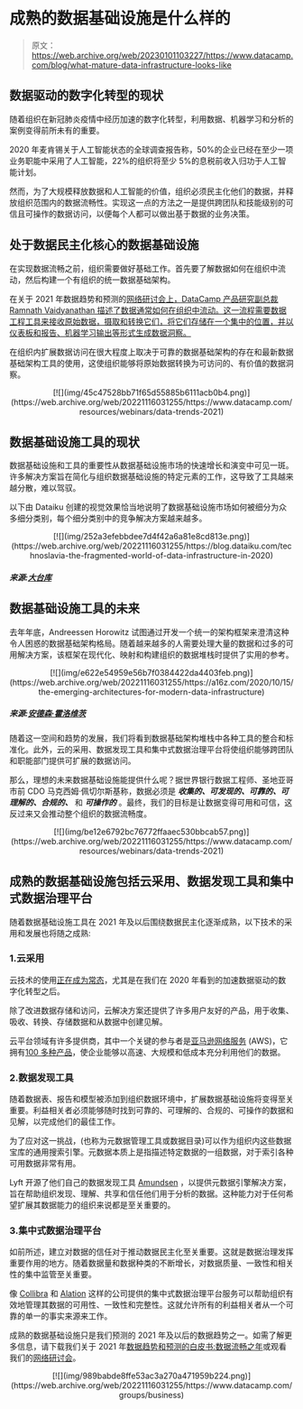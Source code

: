 # 成熟的数据基础设施是什么样的

> 原文：<https://web.archive.org/web/20230101103227/https://www.datacamp.com/blog/what-mature-data-infrastructure-looks-like>

## 数据驱动的数字化转型的现状

随着组织在新冠肺炎疫情中经历加速的数字化转型，利用数据、机器学习和分析的案例变得前所未有的重要。

2020 年麦肯锡关于人工智能状态的全球调查报告称，50%的企业已经在至少一项业务职能中采用了人工智能，22%的组织将至少 5%的息税前收入归功于人工智能计划。

然而，为了大规模释放数据和人工智能的价值，组织必须民主化他们的数据，并释放组织范围内的数据流畅性。实现这一点的方法之一是提供跨团队和技能级别的可信且可操作的数据访问，以便每个人都可以做出基于数据的业务决策。

## 处于数据民主化核心的数据基础设施

在实现数据流畅之前，组织需要做好基础工作。首先要了解数据如何在组织中流动，然后构建一个有组织的统一数据基础架构。

在关于 2021 年数据趋势和预测的[网络研讨会上，DataCamp 产品研究副总裁 Ramnath Vaidyanathan 描述了数据通常如何在组织中流动。这一流程需要数据工程工具来接收原始数据，摄取和转换它们，将它们存储在一个集中的位置，并以仪表板和报告、机器学习输出等形式生成数据洞察。](https://web.archive.org/web/20221116031255/https://www.datacamp.com/resources/webinars/data-trends-2021)

在组织内扩展数据访问在很大程度上取决于可靠的数据基础架构的存在和最新数据基础架构工具的使用，这使组织能够将原始数据转换为可访问的、有价值的数据洞察。

<center>[![](img/45c47528bb71f65d55885b6111acb0b4.png)](https://web.archive.org/web/20221116031255/https://www.datacamp.com/resources/webinars/data-trends-2021)</center>

## 数据基础设施工具的现状

数据基础设施和工具的重要性从数据基础设施市场的快速增长和演变中可见一斑。许多解决方案旨在简化与组织数据基础设施的特定元素的工作，这导致了工具越来越分散，难以驾驭。

以下由 Dataiku 创建的视觉效果恰当地说明了数据基础设施市场如何被细分为众多细分类别，每个细分类别中的竞争解决方案越来越多。

<center>[![](img/252a3efebbdee7d4f42a6a81e8cd813e.png)](https://web.archive.org/web/20221116031255/https://blog.dataiku.com/technoslavia-the-fragmented-world-of-data-infrastructure-in-2020)</center>

##### 来源:[大台库](https://web.archive.org/web/20221116031255/https://blog.dataiku.com/technoslavia-the-fragmented-world-of-data-infrastructure-in-2020)

## 数据基础设施工具的未来

去年年底，Andreessen Horowitz 试图通过开发一个统一的架构框架来澄清这种令人困惑的数据基础架构格局。随着越来越多的人需要处理大量的数据和过多的可用解决方案，该框架在现代化、映射和构建组织的数据堆栈时提供了实用的参考。

<center>[![](img/e622e54959e56b7f0384422da4403feb.png)](https://web.archive.org/web/20221116031255/https://a16z.com/2020/10/15/the-emerging-architectures-for-modern-data-infrastructure)</center>

##### 来源:[安德森·霍洛维茨](https://web.archive.org/web/20221116031255/https://a16z.com/2020/10/15/the-emerging-architectures-for-modern-data-infrastructure)

随着这一空间和趋势的发展，我们将看到数据基础架构堆栈中各种工具的整合和标准化。此外，云的采用、数据发现工具和集中式数据治理平台将使组织能够跨团队和职能部门提供可扩展的数据访问。

那么，理想的未来数据基础设施能提供什么呢？据世界银行数据工程师、圣地亚哥市前 CDO 马克西姆·佩切尔斯基称，数据必须是 ***收集的、可发现的、可靠的、可理解的、合规的、*** 和 ***可操作的*** 。最终，我们的目标是让数据变得可用和可信，这反过来又会推动整个组织的数据流畅度。

<center>[![](img/be12e6792bc76772ffaaec530bbcab57.png)](https://web.archive.org/web/20221116031255/https://www.datacamp.com/resources/webinars/data-trends-2021)</center>

## 成熟的数据基础设施包括云采用、数据发现工具和集中式数据治理平台

随着数据基础设施工具在 2021 年及以后围绕数据民主化逐渐成熟，以下技术的采用和发展也将随之成熟:

### 1.云采用

云技术的使用[正在成为常态](https://web.archive.org/web/20221116031255/https://www.oreilly.com/radar/cloud-adoption-in-2020)，尤其是在我们在 2020 年看到的加速数据驱动的数字化转型之后。

除了改进数据存储和访问，云解决方案还提供了许多用户友好的产品，用于收集、吸收、转换、存储数据和从数据中创建见解。

云平台领域有许多提供商，其中一个关键的参与者是[亚马逊网络服务](https://web.archive.org/web/20221116031255/https://aws.amazon.com/) (AWS)，它拥有[100 多种产品](https://web.archive.org/web/20221116031255/https://aws.amazon.com/products)，使企业能够以高速、大规模和低成本充分利用他们的数据。

### 2.数据发现工具

随着数据表、报告和模型被添加到组织数据环境中，扩展数据基础设施将变得至关重要。利益相关者必须能够随时找到可靠的、可理解的、合规的、可操作的数据和见解，以完成他们的最佳工作。

为了应对这一挑战，(也称为元数据管理工具或数据目录)可以作为组织内这些数据宝库的通用搜索引擎。元数据本质上是指描述特定数据的一组数据，对于索引各种可用数据非常有用。

Lyft 开源了他们自己的数据发现工具 [Amundsen](https://web.archive.org/web/20221116031255/https://www.amundsen.io/) ，以提供元数据引擎解决方案，旨在帮助组织发现、理解、共享和信任他们用于分析的数据。这种能力对于任何希望扩展其数据能力的组织来说都是至关重要的。

### 3.集中式数据治理平台

如前所述，建立对数据的信任对于推动数据民主化至关重要。这就是数据治理发挥重要作用的地方。随着数据量和数据种类的不断增长，对数据质量、一致性和相关性的集中监管至关重要。

像 [Collibra](https://web.archive.org/web/20221116031255/https://www.collibra.com/) 和 [Alation](https://web.archive.org/web/20221116031255/https://www.alation.com/solutions/data-governance) 这样的公司提供的集中式数据治理平台服务可以帮助组织有效地管理其数据的可用性、一致性和完整性。这就允许所有的利益相关者从一个可靠的单一的事实来源来工作。

成熟的数据基础设施只是我们预测的 2021 年及以后的数据趋势之一。如需了解更多信息，请下载我们关于 2021 年[数据趋势和预测的白皮书:数据流畅之年](https://web.archive.org/web/20221116031255/https://www.datacamp.com/resources/whitepapers/data-trends-and-predictions-2021)或观看我们的[网络研讨会](https://web.archive.org/web/20221116031255/https://www.datacamp.com/resources/webinars/data-trends-2021)。

<center>[![](img/989babde8ffe53ac3a270a471959b224.png)](https://web.archive.org/web/20221116031255/https://www.datacamp.com/groups/business)</center>